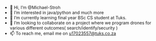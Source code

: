 - 👋 Hi, I’m @Michael-Stroh
- 👀 I’m interested in java/python and much more
- 🌱 I’m currently learning final year BSc CS student at Tuks.
- 💞️ I’m looking to collaborate on a project where we program drones for various different outcomes( search/identify/security )
- 📫 To reach me, email me on u17023557@tuks.co.za

<!---
Michael-Stroh/Michael-Stroh is a ✨ special ✨ repository because its `README.md` (this file) appears on your GitHub profile.
You can click the Preview link to take a look at your changes.
--->
